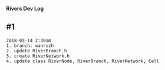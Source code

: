 **Rivers Dev Log**

#1
---
    2018-03-14 2:30am
    1. branch: wanruzh
    2. update RiverBranch.h
    3. create RiverNetwork.h
    4. update class RiverNode, RiverBranch, RiverNetwork, Cell
